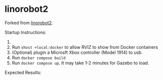 # linorobot2

Forked from [linorobot2](https://github.com/linorobot/linorobot2).

Startup Instructions:

1. 
2. Run `xhost +local:docker` to allow RVIZ to show from Docker containers
3. (Optional) plugin a Microsft Xbox controller (Model 1914) to usb.
4. Run `docker compose build`
5. Run `docker compose up`. It may take 1-2 minutes for Gazebo to load.

Expected Results:


